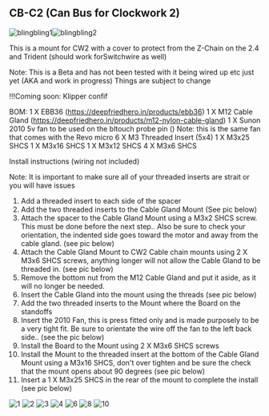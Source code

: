 
## CB-C2 (Can Bus for Clockwork 2)

![blingbling1](xxx.jpeg)![blingbling2](xxx.jpeg)


This is a mount for CW2 with a cover to protect from the Z-Chain on the 2.4 and Trident (should work forSwitchwire as well)

Note: This is a Beta and has not been tested with it being wired up etc just yet (AKA and work in progress) Things are subject to change

!!!Coming soon: Klipper confif

BOM:
	1 X EBB36 (https://deepfriedhero.in/products/ebb36)
	1 X M12 Cable Gland (https://deepfriedhero.in/products/m12-nylon-cable-gland)
	1 X Sunon 2010 5v fan to be used on the bltouch probe pin ()
		Note: this is the same fan that comes with the Revo micro
	6 X M3 Threaded Insert (5x4)
	1 X M3x25 SHCS
	1 X M3x16 SHCS
	1 X M3x12 SHCS
	4 X M3x6 SHCS
	

Install instructions (wiring not included)

Note:
	It is important to make sure all of your threaded inserts are strait or you will have issues

1. Add a threaded insert to each side of the spacer
2. Add the two threaded inserts to the Cable Gland Mount (See pic below)
3. Attach  the spacer to the Cable Gland Mount using a M3x2 SHCS screw. This must be done before the next step.. Also be sure to check your orientation, the indented side goes toward the motor and away from the cable gland. (see pic below) 
4. Attach the Cable Gland Mount to CW2 Cable chain mounts using 2 X M3x6 SHCS screws, anything longer will not allow the Cable Gland to be threaded in. (see pic below)
5. Remove the bottom nut from the M12 Cable Gland and put it aside, as it will no longer be needed. 
6. Insert the Cable Gland into the mount using the threads (see pic below)
7. Add the two threaded inserts to the Mount where the Board on the standoffs
8. Insert the 2010 Fan, this is press fitted only and is made purposely to be a very tight fit. Be sure to orientate the wire off the fan to the left back side.. (see the pic below)
9. Install the Board to the Mount using 2 X M3x6 SHCS screws
10. Install the Mount to the threaded insert at the bottom of the Cable Gland Mount using a M3x16 SHCS, don't over tighten and be sure the check that the mount opens about 90 degrees (see pic below)
11. Insert a 1 X M3x25 SHCS in the rear of the mount to complete the install (see pic below) 


![1](xxx.jpeg)
![2](xxx.jpeg)
![3](xxx.jpeg)
![4](xxx.jpeg)
![6](xxx.jpeg)
![8](xxx.jpeg)
![10](xxx.jpeg)

